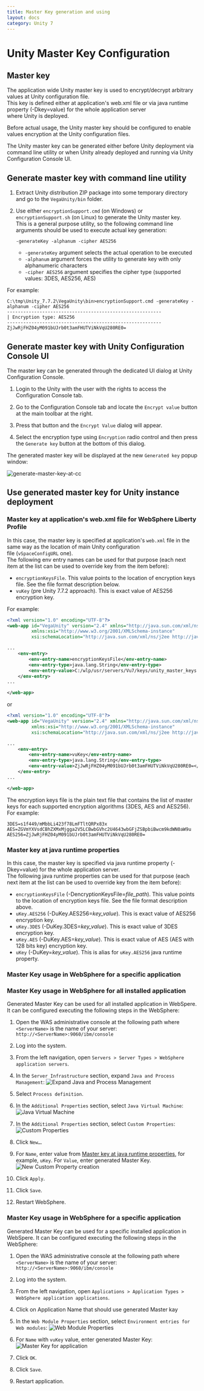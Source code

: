 ```yaml
---
title: Master Key generation and using
layout: docs
category: Unity 7
---
```


# Unity Master Key Configuration

## Master key

The application wide Unity master key is used to encrypt/decrypt arbitrary values at Unity configuration file.  
This key is defined either at application's web.xml file or via java runtime property (-Dkey=value) for the whole application server  
where Unity is deployed.

Before actual usage, the Unity master key should be configured to enable values encryption at the Unity configuration files.

The Unity master key can be generated either before Unity deployment via command line utility or when Unity already deployed and running via 
Unity Configuration Console UI.

## Generate master key with command line utility

1. Extract Unity distribution ZIP package into some temporary directory and go to the `VegaUnity/bin` folder.  

2. Use either `encryptionSupport.cmd` (on Windows) or `encryptionSupport.sh` (on Linux) to generate the Unity master key.  
    This is a general purpose utility, so the following command line arguments should be used to execute actual key generation:

    ```
    -generateKey -alphanum -cipher AES256
    ```
 
    - `-generateKey` argument selects the actual operation to be executed
    - `-alphanum` argument forces the utility to generate key with only alphanumeric characters
    - `-cipher AES256` argument specifies the cipher type (supported values: 3DES, AES256, AES)

For example:  
```
C:\tmp\Unity_7.7.2\VegaUnity\bin>encryptionSupport.cmd -generateKey -alphanum -cipher AES256
---------------------------------------------------------
| Encryption type: AES256
---------------------------------------------------------
ZjJwRjFHZ04yM091bUJrb0t3amFHUTViNkVqU280RE0=
```

## Generate master key with Unity Configuration Console UI

The master key can be generated through the dedicated UI dialog at Unity Configuration Console. 
 
1. Login to the Unity with the user with the rights to access the Configuration Console tab.  

2. Go to the Configuration Console tab and locate the `Encrypt value` button at the main toolbar at the right.  

3. Press that button and the `Encrypt Value` dialog will appear.  

4. Select the encryption type using `Encryption` radio control and then press the `Generate key` button at the bottom of this dialog.  

The generated master key will be displayed at the new `Generated key` popup window:

![generate-master-key-at-cc](master-key/images/generate-master-key-at-cc.png) 


## Use generated master key for Unity instance deployment

### Master key at application's web.xml file for WebSphere Liberty Profile

In this case, the master key is specified at application's `web.xml` file in the same way as the location of main Unity configuration  
file (`vSpaceConfigURL` one).  
The following env entry names can be used for that purpose (each next item at the list can be used to override key from the item before):  

- `encryptionKeysFile`. This value points to the location of encryption keys file. See the file format description below.
- `vuKey` (pre Unity 7.7.2 approach). This is exact value of AES256 encryption key.

For example:
```xml
<?xml version="1.0" encoding="UTF-8"?>
<web-app id="VegaUnity" version="2.4" xmlns="http://java.sun.com/xml/ns/j2ee"
         xmlns:xsi="http://www.w3.org/2001/XMLSchema-instance"
         xsi:schemaLocation="http://java.sun.com/xml/ns/j2ee http://java.sun.com/xml/ns/j2ee/web-app_2_4.xsd">

...
    <env-entry>
        <env-entry-name>encryptionKeysFile</env-entry-name>
        <env-entry-type>java.lang.String</env-entry-type>
        <env-entry-value>C:/wlp/usr/servers/Vu7/keys/unity_master_keys.txt</env-entry-value>
    </env-entry>
...

</web-app>
```

or

```xml
<?xml version="1.0" encoding="UTF-8"?>
<web-app id="VegaUnity" version="2.4" xmlns="http://java.sun.com/xml/ns/j2ee"
         xmlns:xsi="http://www.w3.org/2001/XMLSchema-instance"
         xsi:schemaLocation="http://java.sun.com/xml/ns/j2ee http://java.sun.com/xml/ns/j2ee/web-app_2_4.xsd">

...
    <env-entry>
        <env-entry-name>vuKey</env-entry-name>
        <env-entry-type>java.lang.String</env-entry-type>
        <env-entry-value>ZjJwRjFHZ04yM091bUJrb0t3amFHUTViNkVqU280RE0=</env-entry-value>
    </env-entry>
...

</web-app>
```

The encryption keys file is the plain text file that contains the list of master keys for each supported encryption algorithms (3DES, AES and AES256).  
For example:

```text
3DES=s1f449/mMbbLi423f78LmFTltQRPx83x
AES=ZGVmYXVsdCBhZXMxMjgga2V5LCBwbGVhc2U4643wbGFjZSBpbiBwcm9kdWN0aW9u
AES256=ZjJwRjFHZ04yM091bUJrb0t3amFHUTViNkVqU280RE0=
```

### Master key at java runtime properties

In this case, the master key is specified via java runtime property (-Dkey=value) for the whole application server.  
The following java runtime properties can be used for that purpose (each next item at the list can be used to override key from the item before):  

* `encryptionKeysFile` (-DencryptionKeysFile=_file_path_). This value points to the location of encryption keys file. See the file format description above.
* `uKey.AES256` (-DuKey.AES256=_key_value_). This is exact value of AES256 encryption key.
* `uKey.3DES` (-DuKey.3DES=_key_value_). This is exact value of 3DES encryption key.
* `uKey.AES` (-DuKey.AES=_key_value_). This is exact value of AES (AES with 128 bits key) encryption key.
* `uKey` (-DuKey=_key_value_). This is alias for `uKey.AES256` java runtime property.

### Master Key usage in WebSphere for a specific application

### Master Key usage in WebSphere for all installed application

Generated Master Key can be used for all installed application in WebSpere. It can be configured executing the following steps in the WebSphere:

1. Open the WAS administrative console at the following path where `<ServerName>` is the name of your server:  
    `http://<ServerName>:9060/ibm/console`

2. Log into the system.

3. From the left navigation, open `Servers > Server Types > WebSphere application servers`.

4. In the `Server Infrastructure` section, expand `Java and Process Management`:
     ![Expand Java and Process Management](master-key/images/expand-java-process-management.png)

5. Select `Process definition`.

6. In the `Additional Properties` section, select `Java Virtual Machine`:
    ![Java Virtual Machine](master-key/images/java-virtual-machine.png)

7. In the `Additional Properties` section, select `Custom Properties`:
    ![Custom Properties](master-key/images/custom-properties.png)

8. Click `New…`.

9. For `Name`, enter value from [Master key at java runtime properties](#master-key-at-java-runtime-properties), for example, `uKey`. For `Value`, enter generated Master Key.
    ![New Custom Property creation](master-key/images/new-custom-property-creation.png)

10. Click `Apply`.

11. Click `Save`.

12. Restart WebSphere.

### Master Key usage in WebSphere for a specific application

Generated Master Key can be used for a specific installed application in WebSpere. It can be configured executing the following steps in the WebSphere:

1. Open the WAS administrative console at the following path where `<ServerName>` is the name of your server:  
    `http://<ServerName>:9060/ibm/console`
    
2. Log into the system.

3. From the left navigation, open `Applications > Application Types > WebSphere application applications`.

4. Click on Application Name that should use generated Master kay

5. In the `Web Module Properties` section, select `Environment entries for Web modules`:
    ![Web Module Properties](master-key/images/web-module-properties.png)

6. For `Name` with `vuKey` value, enter generated Master Key:
    ![Master Key for application](master-key/images/master-key-for-application.png)

7. Click `OK`.

8. Click `Save`.

9. Restart application.

